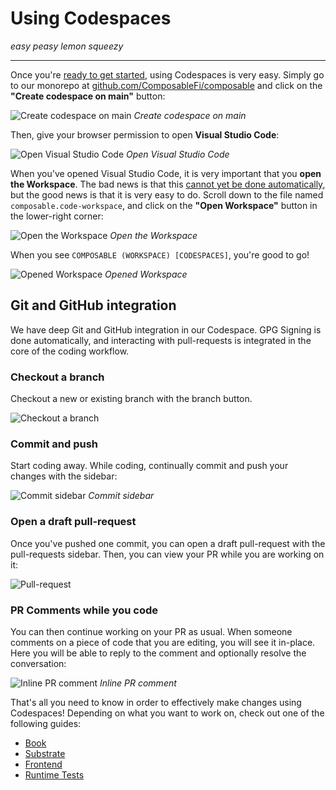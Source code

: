 # Using Codespaces

*easy peasy lemon squeezy*

---

Once you're [ready to get started](./getting-started.html), using Codespaces is very easy. Simply go to our monorepo at [github.com/ComposableFi/composable](https://github.com/ComposableFi/composable) and click on the **"Create codespace on main"** button:

![Create codespace on main](./create-codespace-on-main.png)
*Create codespace on main*

Then, give your browser permission to open **Visual Studio Code**:

![Open Visual Studio Code](./open-vscode-dialog.png)
*Open Visual Studio Code*

When you've opened Visual Studio Code, it is very important that you **open the Workspace**. 
The bad news is that this [cannot yet be done automatically](https://github.community/t/how-to-automatically-open-a-vscode-workspace/154339), but the good news is that it is very easy to do. 
Scroll down to the file named `composable.code-workspace`, and click on the **"Open Workspace"** button in the lower-right corner:

![Open the Workspace](./open-the-workspace.png)
*Open the Workspace*

When you see `COMPOSABLE (WORKSPACE) [CODESPACES]`, you're good to go!

![Opened Workspace](./opened-workspace.png)
*Opened Workspace*

## Git and GitHub integration

We have deep Git and GitHub integration in our Codespace. GPG Signing is done automatically, and interacting with pull-requests is integrated in the core of the coding workflow.

### Checkout a branch

Checkout a new or existing branch with the branch button.

![Checkout a branch](./checkout-branch.png)

### Commit and push

Start coding away. While coding, continually commit and push your changes with the sidebar:

![Commit sidebar](./commit-sidebar.png)
*Commit sidebar*

### Open a draft pull-request

Once you've pushed one commit, you can open a draft pull-request with the pull-requests sidebar. Then, you can view your PR while you are working on it:

![Pull-request](./pull-request.png)

### PR Comments while you code

You can then continue working on your PR as usual. When someone comments on a piece of code that you are editing, you will see it in-place. Here you will be able to reply to the comment and optionally resolve the conversation:

![Inline PR comment](./inline-pr-comment.png)
*Inline PR comment*

That's all you need to know in order to effectively make changes using Codespaces!
Depending on what you want to work on, check out one of the following guides:

- [Book](./book.html)
- [Substrate](./substrate.html)
- [Frontend](./frontend.html)
- [Runtime Tests](./runtime-tests.html)

